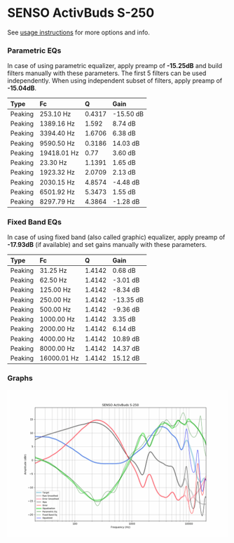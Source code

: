 # SENSO ActivBuds S-250
See [usage instructions](https://github.com/jaakkopasanen/AutoEq#usage) for more options and info.

### Parametric EQs
In case of using parametric equalizer, apply preamp of **-15.25dB** and build filters manually
with these parameters. The first 5 filters can be used independently.
When using independent subset of filters, apply preamp of **-15.04dB**.

| Type    | Fc          |      Q | Gain      |
|:--------|:------------|:-------|:----------|
| Peaking | 253.10 Hz   | 0.4317 | -15.50 dB |
| Peaking | 1389.16 Hz  | 1.592  | 8.74 dB   |
| Peaking | 3394.40 Hz  | 1.6706 | 6.38 dB   |
| Peaking | 9590.50 Hz  | 0.3186 | 14.03 dB  |
| Peaking | 19418.01 Hz | 0.77   | 3.60 dB   |
| Peaking | 23.30 Hz    | 1.1391 | 1.65 dB   |
| Peaking | 1923.32 Hz  | 2.0709 | 2.13 dB   |
| Peaking | 2030.15 Hz  | 4.8574 | -4.48 dB  |
| Peaking | 6501.92 Hz  | 5.3473 | 1.55 dB   |
| Peaking | 8297.79 Hz  | 4.3864 | -1.28 dB  |

### Fixed Band EQs
In case of using fixed band (also called graphic) equalizer, apply preamp of **-17.93dB**
(if available) and set gains manually with these parameters.

| Type    | Fc          |      Q | Gain      |
|:--------|:------------|:-------|:----------|
| Peaking | 31.25 Hz    | 1.4142 | 0.68 dB   |
| Peaking | 62.50 Hz    | 1.4142 | -3.01 dB  |
| Peaking | 125.00 Hz   | 1.4142 | -8.34 dB  |
| Peaking | 250.00 Hz   | 1.4142 | -13.35 dB |
| Peaking | 500.00 Hz   | 1.4142 | -9.36 dB  |
| Peaking | 1000.00 Hz  | 1.4142 | 3.35 dB   |
| Peaking | 2000.00 Hz  | 1.4142 | 6.14 dB   |
| Peaking | 4000.00 Hz  | 1.4142 | 10.89 dB  |
| Peaking | 8000.00 Hz  | 1.4142 | 14.37 dB  |
| Peaking | 16000.01 Hz | 1.4142 | 15.12 dB  |

### Graphs
![](./SENSO%20ActivBuds%20S-250.png)